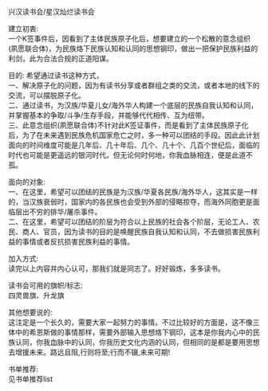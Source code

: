 兴汉读书会/星汉灿烂读书会   

建立初衷:   
一个K签事件后，因看到了主体民族原子化后，想要建立的一个松散的意念组织(夙愿联合体)，为民族烙下民族认知和认同的思想钢印，做出一把保护民族利益的利剑，此为合法合规的正道阳谋。

目的:
希望通过读书这种方式，    
一、解决原子化的问题，因为有读书分享或者群组之类的交流，或者本地的线下的交流，可以摆脱原子化。  
二、通过读书，为汉族/华夏儿女/海外华人构建一个底层的民族自我认知和认同，并掌握基本的争取/斗争/生存手段，并能够代代相传、互为纽带。  
三、此意念组织(夙愿联合体)不针对此K签证事件，而是看到了主体民族原子化后，为了在未来遇到民族危机国家危亡之时，多一种可以团结的手段。因此此计划面向的时间维度可能是几年后、几十年后、几个、几十个、几百个世纪后，面临的时代也可能是更遥远的银河时代。但无论何时何地，你我血脉相连，便是此道不孤。  

面向的对象:  
一、在这里，希望可以团结的民族是为汉族/华夏各民族/海外华人，这其实是一样的，当汉族衰弱时，国家内的各民族也会受到外部的侵略掠夺，而海外同胞更是面临层出不穷的排华/屠杀事件。  
二、在这里，希望可以团结的阶层为符合以上民族的社会各个阶层，无论工人、农民、商人、官员，因为读书的目的是唤醒民族自我认知和认同，不去做损害民族利益的事情或者反抗损害民族利益的事情。  

加入方式:  
读完以上内容并内心认可，那我们就是同志了。好好锻炼，多多读书。

读书会可用的旗帜/标志:  
四灵兽旗、升龙旗  

其他想要说的:   
这注定是一个长久的，需要大家一起努力的事情。不过比较好的方面是，这不像三体中的希恩斯做的事情那样，需要外部输入思想烙下钢印，这本是你我内心中的民族认同，你我血脉中的认同，你我历史文化内涵的认同，但相同的是都是要用思想去增援未来。路远且阻,行则将至;行而不辍,未来可期!    

书单推荐:  
见书单推荐list
